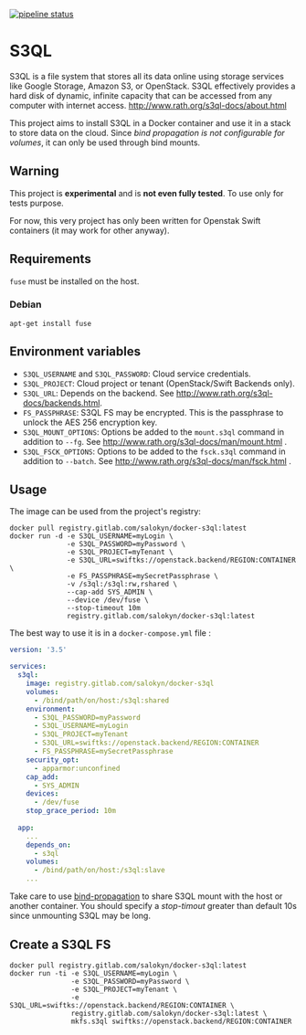 [![pipeline status](https://gitlab.com/Salokyn/docker-s3ql/badges/master/pipeline.svg)](https://gitlab.com/Salokyn/docker-s3ql/commits/master)

# S3QL

S3QL is a file system that stores all its data online using storage services like Google Storage, Amazon S3, or OpenStack. S3QL effectively provides a hard disk of dynamic, infinite capacity that can be accessed from any computer with internet access.
http://www.rath.org/s3ql-docs/about.html

This project aims to install S3QL in a Docker container and use it in a stack to store data on the cloud. Since *bind propagation is not configurable for volumes*, it can only be used through bind mounts.

## Warning

This project is **experimental** and is **not even fully tested**. To use only for tests purpose.

For now, this very project has only been written for Openstak Swift containers (it may work for other anyway).

## Requirements
`fuse` must be installed on the host.
### Debian
```shell
apt-get install fuse
```

## Environment variables

- `S3QL_USERNAME` and `S3QL_PASSWORD`: Cloud service credentials.
- `S3QL_PROJECT`: Cloud project or tenant (OpenStack/Swift Backends only).
- `S3QL_URL`: Depends on the backend. See http://www.rath.org/s3ql-docs/backends.html.
- `FS_PASSPHRASE`: S3QL FS may be encrypted. This is the passphrase to unlock the AES 256 encryption key.
- `S3QL_MOUNT_OPTIONS`: Options be added to the `mount.s3ql` command in addition to `--fg`. See http://www.rath.org/s3ql-docs/man/mount.html .
- `S3QL_FSCK_OPTIONS`: Options to be added to the `fsck.s3ql` command in addition to `--batch`. See http://www.rath.org/s3ql-docs/man/fsck.html .

## Usage

The image can be used from the project's registry: 

```shell
docker pull registry.gitlab.com/salokyn/docker-s3ql:latest
docker run -d -e S3QL_USERNAME=myLogin \
              -e S3QL_PASSWORD=myPassword \
              -e S3QL_PROJECT=myTenant \
              -e S3QL_URL=swiftks://openstack.backend/REGION:CONTAINER \
              -e FS_PASSPHRASE=mySecretPassphrase \
              -v /s3ql:/s3ql:rw,rshared \
              --cap-add SYS_ADMIN \
              --device /dev/fuse \
              --stop-timeout 10m
              registry.gitlab.com/salokyn/docker-s3ql:latest
```

The best way to use it is in a `docker-compose.yml` file :

```yaml
version: '3.5'

services:
  s3ql:
    image: registry.gitlab.com/salokyn/docker-s3ql
    volumes:
      - /bind/path/on/host:/s3ql:shared
    environment:
      - S3QL_PASSWORD=myPassword
      - S3QL_USERNAME=myLogin
      - S3QL_PROJECT=myTenant
      - S3QL_URL=swiftks://openstack.backend/REGION:CONTAINER
      - FS_PASSPHRASE=mySecretPassphrase
    security_opt:
      - apparmor:unconfined 
    cap_add:
      - SYS_ADMIN
    devices:
      - /dev/fuse
    stop_grace_period: 10m
  
  app:
    ...
    depends_on:
      - s3ql
    volumes:
      - /bind/path/on/host:/s3ql:slave
    ...
```

Take care to use [bind-propagation](https://docs.docker.com/storage/bind-mounts/#configure-bind-propagation) to share S3QL mount with the host or another container.
You should specify a *stop-timout* greater than default 10s since unmounting S3QL may be long.

## Create a S3QL FS
```shell
docker pull registry.gitlab.com/salokyn/docker-s3ql:latest
docker run -ti -e S3QL_USERNAME=myLogin \
               -e S3QL_PASSWORD=myPassword \
               -e S3QL_PROJECT=myTenant \
               -e S3QL_URL=swiftks://openstack.backend/REGION:CONTAINER \
               registry.gitlab.com/salokyn/docker-s3ql:latest \
               mkfs.s3ql swiftks://openstack.backend/REGION:CONTAINER
```
